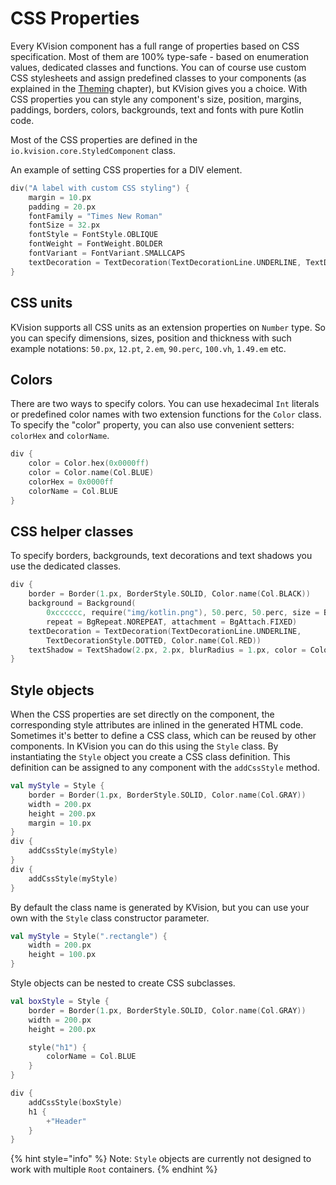 # CSS Properties

Every KVision component has a full range of properties based on CSS specification. Most of them are 100% type-safe - based on enumeration values, dedicated classes and functions. You can of course use custom CSS stylesheets and assign predefined classes to your components \(as explained in the [Theming](themes.md#adding-a-custom-css-file-to-your-application) chapter\), but KVision gives you a choice. With CSS properties you can style any component's size, position, margins, paddings, borders, colors, backgrounds, text and fonts with pure Kotlin code.

Most of the CSS properties are defined in the `io.kvision.core.StyledComponent` class.

An example of setting CSS properties for a DIV element.

```kotlin
div("A label with custom CSS styling") {
    margin = 10.px
    padding = 20.px
    fontFamily = "Times New Roman"
    fontSize = 32.px
    fontStyle = FontStyle.OBLIQUE
    fontWeight = FontWeight.BOLDER
    fontVariant = FontVariant.SMALLCAPS
    textDecoration = TextDecoration(TextDecorationLine.UNDERLINE, TextDecorationStyle.DOTTED, Color.name(Col.RED))
}
```

## CSS units

KVision supports all CSS units as an extension properties on `Number` type. So you can specify dimensions, sizes, position and thickness with such example notations: `50.px`, `12.pt`, `2.em`, `90.perc`, `100.vh`, `1.49.em` etc.

## Colors

There are two ways to specify colors. You can use hexadecimal `Int` literals or predefined color names with two extension functions for the `Color` class. To specify the "color" property, you can also use convenient setters: `colorHex` and `colorName`.

```kotlin
div {
    color = Color.hex(0x0000ff)
    color = Color.name(Col.BLUE)
    colorHex = 0x0000ff
    colorName = Col.BLUE
}
```

## CSS helper classes

To specify borders, backgrounds, text decorations and text shadows you use the dedicated classes.

```kotlin
div {
    border = Border(1.px, BorderStyle.SOLID, Color.name(Col.BLACK))
    background = Background(
        0xcccccc, require("img/kotlin.png"), 50.perc, 50.perc, size = BgSize.CONTAIN,
        repeat = BgRepeat.NOREPEAT, attachment = BgAttach.FIXED)
    textDecoration = TextDecoration(TextDecorationLine.UNDERLINE, 
        TextDecorationStyle.DOTTED, Color.name(Col.RED))
    textShadow = TextShadow(2.px, 2.px, blurRadius = 1.px, color = Color.name(Col.BLACK))
}
```

## Style objects

When the CSS properties are set directly on the component, the corresponding style attributes are inlined in the generated HTML code. Sometimes it's better to define a CSS class, which can be reused by other components. In KVision you can do this using the `Style` class. By instantiating the `Style` object you create a CSS class definition. This definition can be assigned to any component with the `addCssStyle` method.

```kotlin
val myStyle = Style {
    border = Border(1.px, BorderStyle.SOLID, Color.name(Col.GRAY))
    width = 200.px
    height = 200.px
    margin = 10.px
}
div {
    addCssStyle(myStyle)
}
div {
    addCssStyle(myStyle)
}
```

By default the class name is generated by KVision, but you can use your own with the `Style` class constructor parameter.

```kotlin
val myStyle = Style(".rectangle") {
    width = 200.px
    height = 100.px
}
```

Style objects can be nested to create CSS subclasses.

```kotlin
val boxStyle = Style {
    border = Border(1.px, BorderStyle.SOLID, Color.name(Col.GRAY))
    width = 200.px
    height = 200.px

    style("h1") {
        colorName = Col.BLUE
    }
}

div {
    addCssStyle(boxStyle)
    h1 {
        +"Header"
    }
}
```

{% hint style="info" %}
Note: `Style` objects are currently not designed to work with multiple `Root` containers.
{% endhint %}

